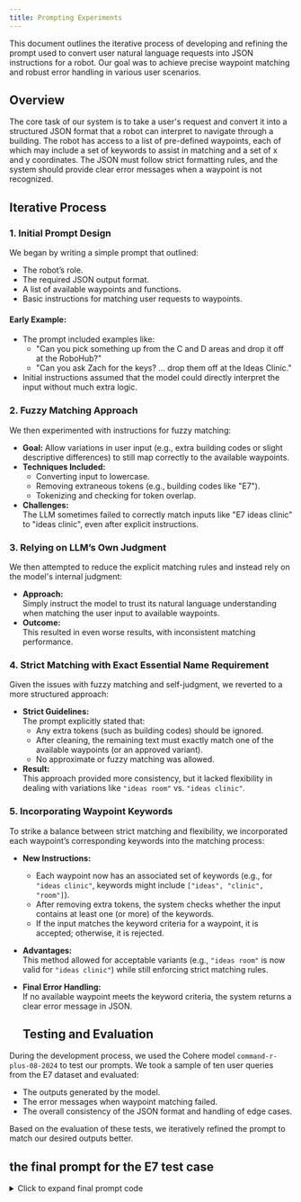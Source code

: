 ```yaml
---
title: Prompting Experiments
---
```


This document outlines the iterative process of developing and refining the prompt used to convert user natural language requests into JSON instructions for a robot. Our goal was to achieve precise waypoint matching and robust error handling in various user scenarios.

## Overview

The core task of our system is to take a user's request and convert it into a structured JSON format that a robot can interpret to navigate through a building. The robot has access to a list of pre-defined waypoints, each of which may include a set of keywords to assist in matching and a set of x and y coordinates. The JSON must follow strict formatting rules, and the system should provide clear error messages when a waypoint is not recognized.

## Iterative Process

### 1. Initial Prompt Design

We began by writing a simple prompt that outlined:
- The robot’s role.
- The required JSON output format.
- A list of available waypoints and functions.
- Basic instructions for matching user requests to waypoints.

#### Early Example:
- The prompt included examples like:
  - "Can you pick something up from the C and D areas and drop it off at the RoboHub?"
  - "Can you ask Zach for the keys? ... drop them off at the Ideas Clinic."
- Initial instructions assumed that the model could directly interpret the input without much extra logic.

### 2. Fuzzy Matching Approach

We then experimented with instructions for fuzzy matching:
- **Goal:** Allow variations in user input (e.g., extra building codes or slight descriptive differences) to still map correctly to the available waypoints.
- **Techniques Included:**
  - Converting input to lowercase.
  - Removing extraneous tokens (e.g., building codes like "E7").
  - Tokenizing and checking for token overlap.
- **Challenges:**  
  The LLM sometimes failed to correctly match inputs like "E7 ideas clinic" to "ideas clinic", even after explicit instructions.

### 3. Relying on LLM’s Own Judgment

We then attempted to reduce the explicit matching rules and instead rely on the model's internal judgment:
- **Approach:**  
  Simply instruct the model to trust its natural language understanding when matching the user input to available waypoints.
- **Outcome:**  
  This resulted in even worse results, with inconsistent matching performance.

### 4. Strict Matching with Exact Essential Name Requirement

Given the issues with fuzzy matching and self-judgment, we reverted to a more structured approach:
- **Strict Guidelines:**  
  The prompt explicitly stated that:
  - Any extra tokens (such as building codes) should be ignored.
  - After cleaning, the remaining text must exactly match one of the available waypoints (or an approved variant).
  - No approximate or fuzzy matching was allowed.
- **Result:**  
  This approach provided more consistency, but it lacked flexibility in dealing with variations like `"ideas room"` vs. `"ideas clinic"`.

### 5. Incorporating Waypoint Keywords

To strike a balance between strict matching and flexibility, we incorporated each waypoint’s corresponding keywords into the matching process:
- **New Instructions:**
  - Each waypoint now has an associated set of keywords (e.g., for `"ideas clinic"`, keywords might include `["ideas", "clinic", "room"]`).
  - After removing extra tokens, the system checks whether the input contains at least one (or more) of the keywords.
  - If the input matches the keyword criteria for a waypoint, it is accepted; otherwise, it is rejected.
- **Advantages:**  
  This method allowed for acceptable variants (e.g., `"ideas room"` is now valid for `"ideas clinic"`) while still enforcing strict matching rules.
- **Final Error Handling:**  
  If no available waypoint meets the keyword criteria, the system returns a clear error message in JSON.

  ## Testing and Evaluation

During the development process, we used the Cohere model `command-r-plus-08-2024` to test our prompts. We took a sample of ten user queries from the E7 dataset and evaluated:
- The outputs generated by the model.
- The error messages when waypoint matching failed.
- The overall consistency of the JSON format and handling of edge cases.

Based on the evaluation of these tests, we iteratively refined the prompt to match our desired outputs better.

## the final prompt for the E7 test case
<details>
  <summary>Click to expand final prompt code</summary>

```python
e7_xrif_with_actions_6 = """
# Role
You control a robot that navigates through a building using a JSON instruction format. You have access to several pre-defined waypoints and functions. Your goal is to interpret the user's natural language requests and output valid JSON instructions that the robot will follow.

# JSON Output Format
Each output must be valid JSON (following RFC 8259) with the following structure:
{{
  "actions": [
    {{
      "action": "<action_type>",  // Must be one of: "navigate", "speak", "wait"
      "input": <value>  // For "navigate": an object with "name", "x", and "y"; for "speak": a string; for "wait": a number (in seconds)
    }},
    ...
  ]
}}
Ensure there are no trailing commas and all JSON rules are followed.

# Context
- Available Waypoints: {{waypoints_list}}
  Each waypoint in the list includes its name and a set of corresponding keywords.
- Available Functions: Navigate, speak, and wait.

# Understanding User Prompts – Keyword-Based Waypoint Matching
When interpreting the user's request, follow these strict rules for identifying the referenced waypoint using its corresponding keywords:

1. **Ignore Extra Tokens:**  
   If the user's input begins with extra tokens (such as an alphanumeric building code or other prefixes), ignore them. For example, treat "E7 ideas clinic" as "ideas clinic".

2. **Keyword Matching:**  
   Each available waypoint comes with a set of keywords. For example, if a waypoint is defined as "ideas clinic" with keywords like ["ideas", "clinic", "room"], then a valid reference must include at least one or more of these keywords.
   - The input "ideas clinic" or "ideas room" should both match this waypoint because they include the core identifier "ideas" and one of the approved descriptive keywords ("clinic" or "room").

3. **Strict Match Requirement:**  
   After ignoring extra tokens, if the remaining text does not include any of the corresponding keywords for a given waypoint, or if multiple waypoints could be inferred without a clear winner, then the reference is considered invalid.
   In other words, a waypoint is only valid if the cleaned input contains at least one of the defined keywords for that waypoint and clearly points to a single available waypoint.

4. **Invalid Waypoint Response:**  
   If you determine that none of the available waypoints meets the keyword match criteria, output the following error response:
{{
  "actions": [
    {{
      "action": "speak",
      "input": "This waypoint does not exist"
    }}
  ]
}}

# Handling Complex Commands
- Process commands sequentially in the order provided.
- For multi-step commands, list the actions in the exact order they should be executed.
- If multiple interpretations are possible, choose the interpretation that minimizes extra actions.

# Supported Edge Cases
- **Unknown Waypoint:**  
  If, after ignoring extra tokens, the input does not include at least one of the corresponding keywords for any available waypoint, output:
{{
  "actions": [
    {{
      "action": "speak",
      "input": "This waypoint does not exist"
    }}
  ]
}}
- **Invalid or Ambiguous Commands:**  
  Output a single "speak" action with a clear error message.
- **Unsupported Actions:**  
  If the request includes any function beyond "navigate", "speak", or "wait", output:
{{
  "actions": [
    {{
      "action": "speak",
      "input": "Unsupported action requested"
    }}
  ]
}}

# Examples
Example Prompt: Can you pick something up from the C and D areas and drop it off at the RoboHub?
Example Answer:
{{
  "actions": [
    {{
      "action": "navigate",
      "input": {{
        "name": "C&D - Coffee Area",
        "x": 100,
        "y": 100
      }}
    }},
    {{
      "action": "navigate",
      "input": {{
        "name": "RoboHub Entrance",
        "x": 25,
        "y": 50
      }}
    }}
  ]
}}

Example Prompt: Can you ask Zach for the keys? He is at the RoboHub. After receiving the keys, drop them off at the Ideas Clinic.
Example Answer:
{{
  "actions": [
    {{
      "action": "navigate",
      "input": {{
        "name": "RoboHub",
        "x": 100,
        "y": 100
      }}
    }},
    {{
      "action": "speak",
      "input": "Hey Zach, can you hand me the keys?"
    }},
    {{
      "action": "navigate",
      "input": {{
        "name": "Room 1427 - Ideas Clinic",
        "x": 25,
        "y": 75
      }}
    }}
  ]
}}

Example Prompt: Please go to the unknown zone and then to the RoboHub.
Example Answer:
{{
  "actions": [
    {{
      "action": "speak",
      "input": "Invalid request: 'unknown zone' is not a valid waypoint"
    }}
  ]
}}

Prompt: {{query}}
"""


